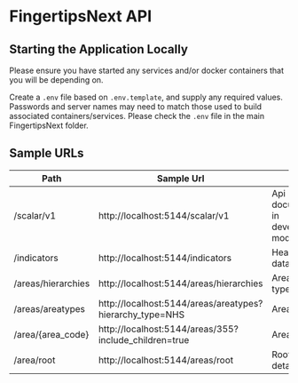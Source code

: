 ﻿# FingertipsNext API

## Starting the Application Locally

Please ensure you have started any services and/or docker containers that you will be depending on.

Create a `.env` file based on `.env.template`, and supply any required values. Passwords and server names may need to
match those used to build associated containers/services. Please check the `.env` file in the main FingertipsNext folder.

## Sample URLs

| Path               | Sample Url                                                                   | Note                                         |
|--------------------|------------------------------------------------------------------------------|----------------------------------------------|
| /scalar/v1         | http://localhost:5144/scalar/v1                                              | Api documentation in development mode server |
| /indicators        | http://localhost:5144/indicators                                             | Healthcare data                              |
| /areas/hierarchies | http://localhost:5144/areas/hierarchies                                      | Area hierarchy types                         |
| /areas/areatypes   | http://localhost:5144/areas/areatypes?hierarchy_type=NHS                     | Area types                                   |
| /area/{area_code}  | http://localhost:5144/areas/355?include_children=true | Area details                                 |
| /area/root         | http://localhost:5144/areas/root                                             | Root area details                            |

